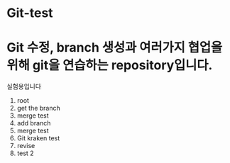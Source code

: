 # Git-test
# Git 수정, branch 생성과 여러가지 협업을 위해 git을 연습하는 repository입니다.

실험용입니다
1. root
2. get the branch
3. merge test
4. add branch
5. merge test
6. Git kraken test
7. revise
8. test 2
